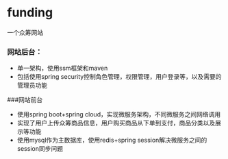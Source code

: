 # funding
一个众筹网站
### 网站后台：
* 单一架构，使用ssm框架和maven
* 包括使用spring security控制角色管理，权限管理，用户登录等，以及需要的管理员功能

###网站前台
* 使用spring boot+spring cloud，实现微服务架构，不同微服务之间网络调用
* 实现了用户上传众筹商品信息，用户购买商品从下单到支付，商品分类以及展示等功能
* 使用mysql作为主数据库，使用redis+spring session解决微服务之间的session同步问题

